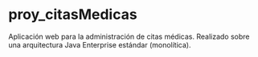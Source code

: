 # proy_citasMedicas
Aplicación web para la administración de citas médicas. Realizado sobre una arquitectura Java Enterprise estándar (monolítica).
